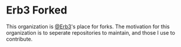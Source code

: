# Erb3 Forked

This organization is [@Erb3](https://github.com/Erb3)'s place for forks. The motivation for this organization is to seperate repositories to maintain, and those I use to contribute.
